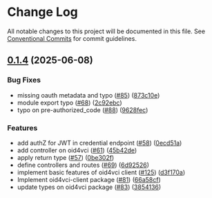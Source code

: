 # Change Log

All notable changes to this project will be documented in this file.
See [Conventional Commits](https://conventionalcommits.org) for commit guidelines.

## [0.1.4](https://github.com/hopae-official/Verifiable-Digital-Credentials/compare/v0.1.2...v0.1.4) (2025-06-08)


### Bug Fixes

* missing oauth metadata and typo ([#85](https://github.com/hopae-official/Verifiable-Digital-Credentials/issues/85)) ([873c10e](https://github.com/hopae-official/Verifiable-Digital-Credentials/commit/873c10e872c3b9ac5b2ec88e7c08400bcd2b9ac1))
* module export typo ([#68](https://github.com/hopae-official/Verifiable-Digital-Credentials/issues/68)) ([2c92ebc](https://github.com/hopae-official/Verifiable-Digital-Credentials/commit/2c92ebc15c6eaef3652b0bcf7bfcf2780a09989a))
* typo on pre-authorized_code ([#88](https://github.com/hopae-official/Verifiable-Digital-Credentials/issues/88)) ([9628fec](https://github.com/hopae-official/Verifiable-Digital-Credentials/commit/9628fec5da4fd6649911116f0de6805b2fe346fe))


### Features

* add authZ for JWT in credential endpoint ([#58](https://github.com/hopae-official/Verifiable-Digital-Credentials/issues/58)) ([0ecd51a](https://github.com/hopae-official/Verifiable-Digital-Credentials/commit/0ecd51a9013c017b3a164acf6ccecb51c19d62be))
* add controller on oid4vci ([#61](https://github.com/hopae-official/Verifiable-Digital-Credentials/issues/61)) ([45b42de](https://github.com/hopae-official/Verifiable-Digital-Credentials/commit/45b42de6f0913bdb2eb9446dcdbe74d9346c4a11))
* apply return type ([#57](https://github.com/hopae-official/Verifiable-Digital-Credentials/issues/57)) ([0be302f](https://github.com/hopae-official/Verifiable-Digital-Credentials/commit/0be302fb362a37bae802d17df07e15497c1aa551))
* define controllers and routes ([#69](https://github.com/hopae-official/Verifiable-Digital-Credentials/issues/69)) ([6d92526](https://github.com/hopae-official/Verifiable-Digital-Credentials/commit/6d925266e4239f0406d7c59a8100bf654c18bf9f))
* implement basic features of oid4vci client ([#125](https://github.com/hopae-official/Verifiable-Digital-Credentials/issues/125)) ([d3f170a](https://github.com/hopae-official/Verifiable-Digital-Credentials/commit/d3f170ac87a6c71e8e168267aafd5640072f04ce))
* Implement oid4vci-client package ([#81](https://github.com/hopae-official/Verifiable-Digital-Credentials/issues/81)) ([66a58cf](https://github.com/hopae-official/Verifiable-Digital-Credentials/commit/66a58cfa6ebd56b6924ae75280d531356be47352))
* update types on oid4vci package ([#83](https://github.com/hopae-official/Verifiable-Digital-Credentials/issues/83)) ([3854136](https://github.com/hopae-official/Verifiable-Digital-Credentials/commit/3854136b1ca86e7d1857dd801ea1caadb80e34de))
